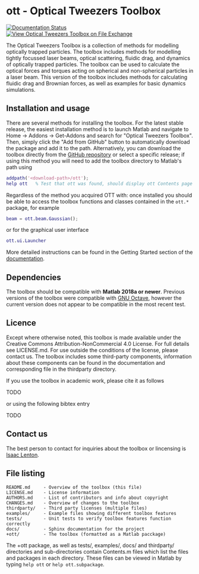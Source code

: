ott - Optical Tweezers Toolbox
==============================

[![Documentation Status](https://readthedocs.org/projects/ott/badge/?version=latest)](https://ott.readthedocs.io/en/latest/?badge=latest)
[![View Optical Tweezers Toolbox on File Exchange](https://www.mathworks.com/matlabcentral/images/matlab-file-exchange.svg)](https://au.mathworks.com/matlabcentral/fileexchange/73541-optical-tweezers-toolbox)

The Optical Tweezers Toolbox is a collection of methods for modelling
optically trapped particles.
The toolbox includes methods for modelling
tightly focussed laser beams, optical scattering, fluidic drag, and
dynamics of optically trapped particles.
The toolbox can be used to calculate the optical forces and torques
acting on spherical and non-spherical particles in a laser beam.
This version of the toolbox includes methods for calculating fluidic
drag and Brownian forces, as well as examples for basic dynamics
simulations.

Installation and usage
----------------------

There are several methods for installing the toolbox.
For the latest stable release, the easiest installation method
is to launch Matlab and navigate to Home -> Addons -> Get-Addons
and search for "Optical Tweezers Toolbox".  Then, simply click the
"Add from GitHub" button to automatically download the package and
add it to the path.
Alternatively, you can download the toolbox directly from the
[GitHub repository](https://github.com/ilent2/ott) or select a
specific release; if using this method you will need to add the
toolbox directory to Matlab's path using

```matlab
addpath('<download-path>/ott');
help ott   % Test that ott was found, should display ott Contents page
```

Regardless of the method you acquired OTT with: once installed you
should be able to access the toolbox functions and classes contained
in the `ott.*` package, for example

```matlab
beam = ott.beam.Gaussian();
```

or for the graphical user interface

```matlab
ott.ui.Launcher
```

More detailed instructions can be found in the Getting Started
section of the [documentation](https://ott.readthedocs.io/).

Dependencies
------------

The toolbox should be compatible with **Matlab 2018a or newer**.
Previous versions of the toolbox were compatible with
[GNU Octave](https://www.gnu.org/software/octave/), however the current
version does not appear to be compatible in the most recent test.

Licence
-------

Except where otherwise noted, this toolbox is made available under the
Creative Commons Attribution-NonCommercial 4.0 License.
For full details see LICENSE.md.
For use outside the conditions of the license, please contact us.
The toolbox includes some third-party components, information about
these components can be found in the documentation and corresponding
file in the thirdparty directory.

If you use the toolbox in academic work, please cite it as follows

TODO

or using the following bibtex entry

TODO

Contact us
----------

The best person to contact for inquiries about the toolbox or lincensing
is [Isaac Lenton](mailto:uqilento@uq.edu.au).

File listing
------------

```
README.md     - Overview of the toolbox (this file)
LICENSE.md    - License information
AUTHORS.md    - List of contributors and info about copyright
CHANGES.md    - Overview of changes to the toolbox
thirdparty/   - Third party licenses (multiple files)
examples/     - Example files showing different toolbox features
tests/        - Unit tests to verify toolbox features function correctly
docs/         - Sphinx documentation for the project
+ott/         - The toolbox (formatted as a Matlab pacckage)
```

The +ott package, as well as tests/, examples/, docs/ and thirdparty/
directories and sub-directories contain Contents.m files which list
the files and packages in each directory.
These files can be viewed in Matlab by typing `help ott`
or `help ott.subpackage`.
